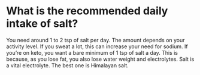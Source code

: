 # What is the recommended daily intake of salt?

You need around 1 to 2 tsp of salt per day. The amount depends on your activity level. If you sweat a lot, this can increase your need for sodium. If you’re on keto, you want a bare minimum of 1 tsp of salt a day. This is because, as you lose fat, you also lose water weight and electrolytes. Salt is a vital electrolyte. The best one is Himalayan salt.